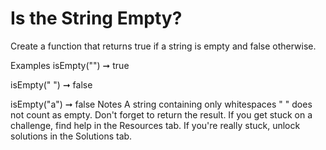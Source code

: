 # Is the String Empty?

Create a function that returns true if a string is empty and false otherwise.

Examples
isEmpty("") ➞ true

isEmpty(" ") ➞ false

isEmpty("a") ➞ false
Notes
A string containing only whitespaces " " does not count as empty.
Don't forget to return the result.
If you get stuck on a challenge, find help in the Resources tab.
If you're really stuck, unlock solutions in the Solutions tab.
